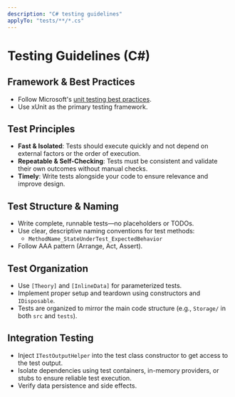 ```yaml
---
description: "C# testing guidelines"
applyTo: "tests/**/*.cs"
---
```


# Testing Guidelines (C#)

## Framework & Best Practices

- Follow Microsoft's [unit testing best practices](https://learn.microsoft.com/en-us/dotnet/core/testing/unit-testing-best-practices).
- Use xUnit as the primary testing framework.

## Test Principles

- **Fast & Isolated**: Tests should execute quickly and not depend on external factors or the order of execution.
- **Repeatable & Self-Checking**: Tests must be consistent and validate their own outcomes without manual checks.
- **Timely**: Write tests alongside your code to ensure relevance and improve design.

## Test Structure & Naming

- Write complete, runnable tests—no placeholders or TODOs.
- Use clear, descriptive naming conventions for test methods:
    - `MethodName_StateUnderTest_ExpectedBehavior`
- Follow AAA pattern (Arrange, Act, Assert).

## Test Organization

- Use `[Theory]` and `[InlineData]` for parameterized tests.
- Implement proper setup and teardown using constructors and `IDisposable`.
- Tests are organized to mirror the main code structure (e.g., `Storage/` in both `src` and `tests`).

## Integration Testing

- Inject `ITestOutputHelper` into the test class constructor to get access to the test output.
- Isolate dependencies using test containers, in-memory providers, or stubs to ensure reliable test execution.
- Verify data persistence and side effects.

